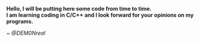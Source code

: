 <b>Hello, I will be putting here some code from time to time. <br/>
I am learning coding in C/C++ and I look forward for your opinions on my programs.</b>

<i> ~ @DEM0Nreal</i>
